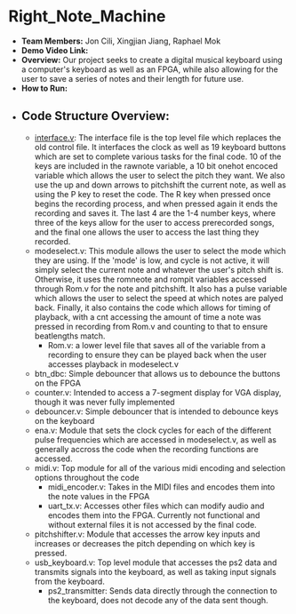 # Right_Note_Machine
- **Team Members:** Jon Cili, Xingjian Jiang, Raphael Mok
- **Demo Video Link:**
- **Overview:** Our project seeks to create a digital musical keyboard using a computer's keyboard as well as an FPGA, while also allowing for the user to save a series of notes and their length for future use.
- **How to Run:**
- ## **Code Structure Overview:**
  - [interface.v](interface.v): The interface file is the top level file which replaces the old control file. It interfaces the clock as well as 19 keyboard buttons which are set to complete various tasks for the final code. 10 of the keys are included in the rawnote variable, a 10 bit onehot encoced variable which allows the user to select the pitch they want. We also use the up and down arrows to pitchshift the current note, as well as using the P key to reset the code. The R key when pressed once begins the recording process, and when pressed again it ends the recording and saves it. The last 4 are the 1-4 number keys, where three of the keys allow for the user to access prerecorded songs, and the final one allows the user to access the last thing they recorded.
  - modeselect.v: This module allows the user to select the mode which they are using. If the 'mode' is low, and cycle is not active, it will simply select the current note and whatever the user's pitch shift is. Otherwise, it uses the romneote and rompit variables accessed through Rom.v for the note and pitchshift. It also has a pulse variable which allows the user to select the speed at which notes are palyed back. Finally, it also contains the code which allows for timing of playback, with a cnt accessing the amount of time a note was pressed in recording from Rom.v and counting to that to ensure beatlengths match.
    - Rom.v: a lower level file that saves all of the variable from a recording to ensure they can be played back when the user accesses playback in modeselect.v
  - btn_dbc: Simple debouncer that allows us to debounce the buttons on the FPGA
  - counter.v: Intended to access a 7-segment display for VGA display, though it was never fully implemented
  - debouncer.v: Simple debouncer that is intended to debounce keys on the keyboard
  - ena.v: Module that sets the clock cycles for each of the different pulse frequencies which are accessed in modeselect.v, as well as generally accross the code when the recording functions are accessed.
  - midi.v: Top module for all of the various midi encoding and selection options throughout the code
    - midi_encoder.v: Takes in the MIDI files and encodes them into the note values in the FPGA
    - uart_tx.v: Accesses other files which can modify audio and encodes them into the FPGA. Currently not functional and without external files it is not accessed by the final code.
  - pitchshifter.v: Module that accesses the arrow key inputs and increases or decreases the pitch depending on which key is pressed.
  - usb_keyboard.v: Top level module that accesses the ps2 data and transmits signals into the keyboard, as well as taking input signals from the keyboard.
    - ps2_transmitter: Sends data directly through the connection to the keyboard, does not decode any of the data sent though. 
